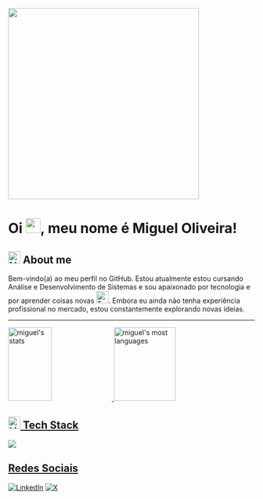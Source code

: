 <div>
  <img src="https://user-images.githubusercontent.com/74038190/225813708-98b745f2-7d22-48cf-9150-083f1b00d6c9.gif" height="390em">
</div>

# Oi <img src="https://raw.githubusercontent.com/kaueMarques/kaueMarques/master/hi.gif" height="30px">, meu nome é Miguel Oliveira!

## <img src="https://raw.githubusercontent.com/Tarikul-Islam-Anik/Animated-Fluent-Emojis/master/Emojis/Smilies/Nerd%20Face.png" alt="Nerd Face" width="25" height="25" /> About me

Bem-vindo(a) ao meu perfil no GitHub. Estou atualmente estou cursando Análise e Desenvolvimento de Sistemas e sou apaixonado por tecnologia e por aprender coisas novas <img src="https://raw.githubusercontent.com/Tarikul-Islam-Anik/Animated-Fluent-Emojis/master/Emojis/People/Technologist.png" alt="Technologist" width="25" height="25" />. Embora eu ainda não tenha experiência profissional no mercado, estou constantemente explorando novas ideias.

---
<div>
  <a href="https://github.com/miguel-oliveirRa">
  <img height="150em" width="42%" src="https://github-readme-stats.vercel.app/api?username=miguel-oliveirRa&show_icons=true&theme=tokyonight" alt="miguel's stats"/>
  <img height="150em" width="50%" src="https://github-readme-stats.vercel.app/api/top-langs/?username=miguel-oliveirRa&layout=compact&theme=tokyonight" alt="miguel's most languages" />
</div>

## <img src="https://raw.githubusercontent.com/Tarikul-Islam-Anik/Animated-Fluent-Emojis/master/Emojis/Objects/Hammer%20and%20Wrench.png" alt="Hammer and Wrench" width="25" height="25" /> Tech Stack
    
<div>
  <img src="https://skillicons.dev/icons?i=cs,mysql,js,react,ts,html,css,git,github">
<div/>
 
## Redes Sociais
[![LinkedIn](https://img.shields.io/badge/LinkedIn-0077B5?style=for-the-badge&logo=linkedin&logoColor=white)](https://www.linkedin.com/in/miguel-oliveira-055173227/)
[![X](https://img.shields.io/badge/X-000?style=for-the-badge&logo=x)](https://twitter.com/mdoliveira00)
